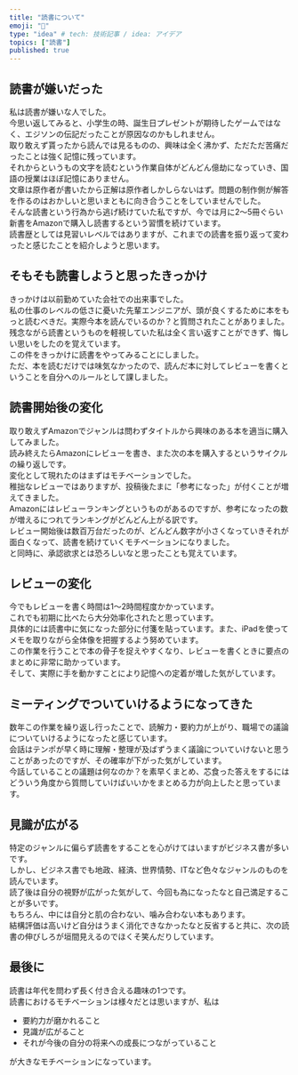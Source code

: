 ```yaml
---
title: "読書について"
emoji: "📖"
type: "idea" # tech: 技術記事 / idea: アイデア
topics: ["読書"]
published: true
---
```


## 読書が嫌いだった

私は読書が嫌いな人でした。  
今思い返してみると、小学生の時、誕生日プレゼントが期待したゲームではなく、エジソンの伝記だったことが原因なのかもしれません。  
取り敢えず貰ったから読んでは見るものの、興味は全く沸かず、ただただ苦痛だったことは強く記憶に残っています。  
それからというもの文字を読むという作業自体がどんどん億劫になっていき、国語の授業はほぼ記憶にありません。  
文章は原作者が書いたから正解は原作者しかしらないはず。問題の制作側が解答を作るのはおかしいと思いまともに向き合うことをしていませんでした。  
そんな読書という行為から逃げ続けていた私ですが、今では月に2〜5冊ぐらい新書をAmazonで購入し読書するという習慣を続けています。  
読書歴としては見習いレベルではありますが、これまでの読書を振り返って変わったと感じたことを紹介しようと思います。

## そもそも読書しようと思ったきっかけ

きっかけは以前勤めていた会社での出来事でした。  
私の仕事のレベルの低さに憂いた先輩エンジニアが、頭が良くするために本をもっと読むべきだ。実際今本を読んでいるのか？と質問されたことがありました。  
残念ながら読書というものを軽視していた私は全く言い返すことができず、悔しい思いをしたのを覚えています。  
この件をきっかけに読書をやってみることにしました。  
ただ、本を読むだけでは味気なかったので、読んだ本に対してレビューを書くということを自分へのルールとして課しました。

## 読書開始後の変化

取り敢えずAmazonでジャンルは問わずタイトルから興味のある本を適当に購入してみました。  
読み終えたらAmazonにレビューを書き、また次の本を購入するというサイクルの繰り返しです。  
変化として現れたのはまずはモチベーションでした。  
稚拙なレビューではありますが、投稿後たまに「参考になった」が付くことが増えてきました。  
Amazonにはレビューランキングというものがあるのですが、参考になったの数が増えるにつれてランキングがどんどん上がる訳です。  
レビュー開始後は数百万台だったのが、どんどん数字が小さくなっていきそれが面白くなって、読書を続けていくモチベーションになりました。  
と同時に、承認欲求とは恐ろしいなと思ったことも覚えています。


## レビューの変化

今でもレビューを書く時間は1〜2時間程度かかっています。  
これでも初期に比べたら大分効率化されたと思っています。  
具体的には読書中に気になった部分に付箋を貼っています。また、iPadを使ってメモを取りながら全体像を把握するよう努めています。  
この作業を行うことで本の骨子を捉えやすくなり、レビューを書くときに要点のまとめに非常に助かっています。  
そして、実際に手を動かすことにより記憶への定着が増した気がしています。


## ミーティングでついていけるようになってきた

数年この作業を繰り返し行ったことで、読解力・要約力が上がり、職場での議論についていけるようになったと感じています。  
会話はテンポが早く時に理解・整理が及ばずうまく議論についていけないと思うことがあったのですが、その確率が下がった気がしています。  
今話していることの議題は何なのか？を素早くまとめ、芯食った答えをするにはどういう角度から質問していけばいいかをまとめる力が向上したと思っています。


## 見識が広がる

特定のジャンルに偏らず読書をすることを心がけてはいますがビジネス書が多いです。  
しかし、ビジネス書でも地政、経済、世界情勢、ITなど色々なジャンルのものを読んでいます。  
読了後は自分の視野が広がった気がして、今回も為になったなと自己満足することが多いです。  
もちろん、中には自分と肌の合わない、噛み合わない本もあります。  
結構評価は高いけど自分はうまく消化できなかったなと反省すると共に、次の読書の伸びしろが垣間見えるのでほくそ笑んだりしています。


## 最後に

読書は年代を問わず長く付き合える趣味の1つです。  
読書におけるモチベーションは様々だとは思いますが、私は

- 要約力が磨かれること
- 見識が広がること
- それが今後の自分の将来への成長につながっていること

が大きなモチベーションになっています。
